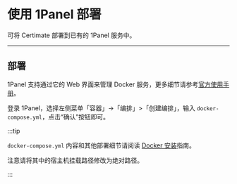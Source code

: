 ﻿# 使用 1Panel 部署

可将 Certimate 部署到已有的 1Panel 服务中。

---

## 部署

1Panel 支持通过它的 Web 界面来管理 Docker 服务，更多细节请参考[官方使用手册](https://1panel.dev/docs/user_manual/containers/compose.html)。

登录 1Panel，选择左侧菜单「容器」->「编排」>「创建编排」，输入 `docker-compose.yml`，点击“确认”按钮即可。

:::tip

`docker-compose.yml` 内容和其他部署细节请阅读 [Docker 安装](./docker)指南。

注意请将其中的宿主机挂载路径修改为绝对路径。

:::
